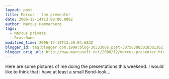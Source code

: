 ```yaml
---
layout: post
title: Marcus - the presenter
date: 2006-12-14T13:08:00.000Z
author: Marcus Hammarberg
tags:
  - Marcus private
  - BrassBand
modified_time: 2006-12-14T13:20:04.683Z
blogger_id: tag:blogger.com,1999:blog-36533086.post-3075638830183813627
blogger_orig_url: http://www.marcusoft.net/2006/12/marcus-presenter.html
---
```



Here are some pictures of me doing the presentations this weekend. I would like to think that i have at least a small Bond-look...
